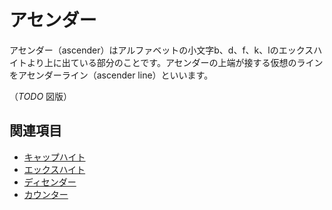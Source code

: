 # アセンダー

アセンダー（ascender）はアルファベットの小文字b、d、f、k、lのエックスハイトより上に出ている部分のことです。アセンダーの上端が接する仮想のラインをアセンダーライン（ascender line）といいます。

（*TODO* 図版）

## 関連項目

- [キャップハイト](./cap-height.md)
- [エックスハイト](./x-height.md)
- [ディセンダー](./descender.md)
- [カウンター](./counter.md)

